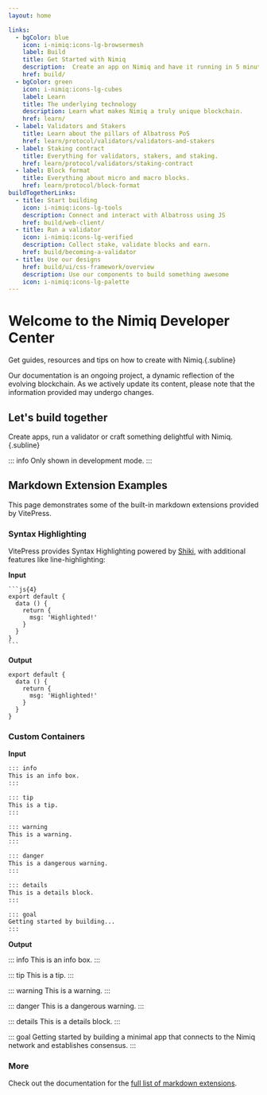 ```yaml
---
layout: home

links:
  - bgColor: blue
    icon: i-nimiq:icons-lg-browsermesh
    label: Build
    title: Get Started with Nimiq
    description:  Create an app on Nimiq and have it running in 5 minutes.
    href: build/
  - bgColor: green
    icon: i-nimiq:icons-lg-cubes
    label: Learn
    title: The underlying technology
    description: Learn what makes Nimiq a truly unique blockchain.
    href: learn/
  - label: Validators and Stakers
    title: Learn about the pillars of Albatross PoS
    href: learn/protocol/validators/validators-and-stakers
  - label: Staking contract
    title: Everything for validators, stakers, and staking.
    href: learn/protocol/validators/staking-contract
  - label: Block format
    title: Everything about micro and macro blocks.
    href: learn/protocol/block-format
buildTogetherLinks:
  - title: Start building
    icon: i-nimiq:icons-lg-tools
    description: Connect and interact with Albatross using JS
    href: build/web-client/
  - title: Run a validator
    icon: i-nimiq:icons-lg-verified
    description: Collect stake, validate blocks and earn.
    href: build/becoming-a-validator
  - title: Use our designs
    href: build/ui/css-framework/overview
    description: Use our components to build something awesome
    icon: i-nimiq:icons-lg-palette
---
```


# Welcome to the Nimiq Developer Center

Get guides, resources and tips on how to create with Nimiq.{.subline}

<Callout type="warning">

Our documentation is an ongoing project, a dynamic reflection of the evolving blockchain. As we actively update its content, please note that the information provided may undergo changes.

</Callout>

<Hero mt-64 :items="$frontmatter.links">

</Hero>

<Hero :items="$frontmatter.buildTogetherLinks" h2>

## Let's build together

Create apps, run a validator or craft something delightful with Nimiq.{.subline}

</Hero>

<script setup>
const isDev = import.meta.env.DEV
</script>

<div v-if="isDev">

::: info
Only shown in development mode.
:::

## Markdown Extension Examples

This page demonstrates some of the built-in markdown extensions provided by VitePress.

### Syntax Highlighting

VitePress provides Syntax Highlighting powered by [Shiki](https://github.com/shikijs/shiki), with additional features like line-highlighting:

**Input**

````
```js{4}
export default {
  data () {
    return {
      msg: 'Highlighted!'
    }
  }
}
```
````

**Output**

```js{4}
export default {
  data () {
    return {
      msg: 'Highlighted!'
    }
  }
}
```

### Custom Containers

**Input**

```md
::: info
This is an info box.
:::

::: tip
This is a tip.
:::

::: warning
This is a warning.
:::

::: danger
This is a dangerous warning.
:::

::: details
This is a details block.
:::

::: goal
Getting started by building...
:::
```

**Output**

::: info
This is an info box.
:::

::: tip
This is a tip.
:::

::: warning
This is a warning.
:::

::: danger
This is a dangerous warning.
:::

::: details
This is a details block.
:::

::: goal
Getting started by building a minimal app that connects to the Nimiq network and establishes consensus.
:::

### More

Check out the documentation for the [full list of markdown extensions](https://vitepress.dev/guide/markdown).

</div>
